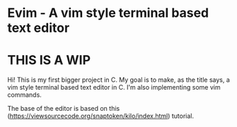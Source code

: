 # Evim - A vim style terminal based text editor

# THIS IS A WIP

Hi! This is my first bigger project in C. My goal is to make, as the title says, a vim style terminal based text editor in C. I'm also implementing some vim commands. 

The base of the editor is based on this (https://viewsourcecode.org/snaptoken/kilo/index.html) tutorial.
